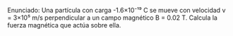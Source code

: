Enunciado: Una partícula con carga -1.6×10⁻¹⁹ C se mueve con velocidad v = 3×10⁵ m/s perpendicular a un campo magnético B = 0.02 T. Calcula la fuerza magnética que actúa sobre ella.
